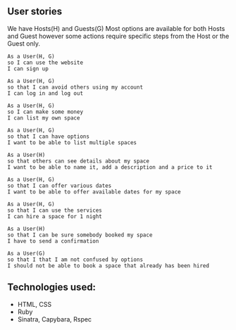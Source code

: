 ## User stories

We have Hosts(H) and Guests(G)
Most options are available for both Hosts and Guest however some actions require specific steps from the Host or the Guest only.

```
As a User(H, G)
so I can use the website
I can sign up

As a User(H, G)
so that I can avoid others using my account
I can log in and log out

As a User(H, G)
so I can make some money
I can list my own space

As a User(H, G)
so that I can have options
I want to be able to list multiple spaces

As a User(H)
so that others can see details about my space
I want to be able to name it, add a description and a price to it

As a User(H, G)
so that I can offer various dates
I want to be able to offer available dates for my space

As a User(H, G)
so that I can use the services
I can hire a space for 1 night

As a User(H)
so that I can be sure somebody booked my space
I have to send a confirmation

As a User(G)
so that I that I am not confused by options
I should not be able to book a space that already has been hired
```

Technologies used:
-----------------

* HTML, CSS
* Ruby
* Sinatra, Capybara, Rspec
